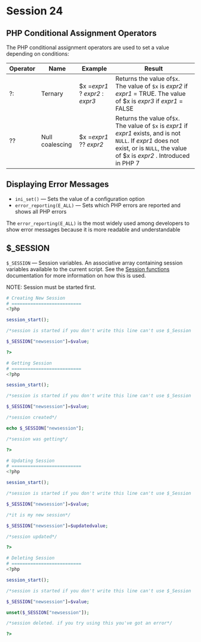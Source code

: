 # Session 24

## PHP Conditional Assignment Operators

The PHP conditional assignment operators are used to set a value depending on conditions:


| Operator | Name            | Example                         | Result                                                                                                                                                                                 |
| ---------- | ----------------- | --------------------------------- | ---------------------------------------------------------------------------------------------------------------------------------------------------------------------------------------- |
| ?:       | Ternary         | $x =*expr1* ? *expr2* : *expr3* | Returns the value of`$x`. The value of `$x` is *expr2* if *expr1* = TRUE. The value of $x is *expr3* if *expr1* = FALSE                                                                |
| ??       | Null coalescing | $x =*expr1* ?? *expr2*          | Returns the value of`$x`. The value of `$x` is *expr1* if *expr1* exists, and is not `NULL`. If *expr1* does not exist, or is `NULL`, the value of $x is *expr2* . Introduced in PHP 7 |

## Displaying Error Messages

* `ini_set()` — Sets the value of a configuration option
* `error_reporting(E_ALL)` — Sets which PHP errors are reported and shows all PHP errors

The `error_reporting(E_ALL)` is the most widely used among developers to show error messages because it is more readable and understandable

## $_SESSION

`$_SESSION` — Session variables. An associative array containing session variables available to the current script. See the [Session functions](https://www.php.net/manual/en/ref.session.php) documentation for more information on how this is used.

NOTE: Session must be started first.

```php
# Creating New Session
# ==========================
<?php 

session_start();

/*session is started if you don't write this line can't use $_Session  global variable*/

$_SESSION["newsession"]=$value;

?>

# Getting Session
# ==========================
<?php 

session_start();

/*session is started if you don't write this line can't use $_Session  global variable*/

$_SESSION["newsession"]=$value;

/*session created*/

echo $_SESSION["newsession"];

/*session was getting*/

?>

# Updating Session
# ==========================
<?php 

session_start();

/*session is started if you don't write this line can't use $_Session  global variable*/

$_SESSION["newsession"]=$value;

/*it is my new session*/

$_SESSION["newsession"]=$updatedvalue;

/*session updated*/

?>

# Deleting Session
# ==========================
<?php 

session_start();

/*session is started if you don't write this line can't use $_Session  global variable*/

$_SESSION["newsession"]=$value;

unset($_SESSION["newsession"]);

/*session deleted. if you try using this you've got an error*/

?>
```
